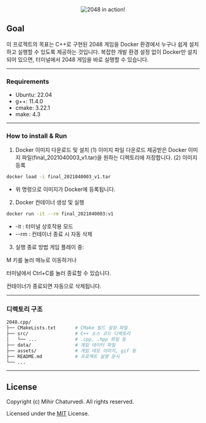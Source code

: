 <p align="center">
    <img align="center" alt="2048 in action!" src="assets/demo.gif"></img>
</p>

## Goal

이 프로젝트의 목표는 C++로 구현된 2048 게임을  Docker 환경에서 누구나 쉽게 설치하고 실행할 수 있도록 제공하는 것입니다.
복잡한 개발 환경 설정 없이 Docker만 설치되어 있으면, 터미널에서 2048 게임을 바로 실행할 수 있습니다.

---

### Requirements

* Ubuntu: 22.04
* g++: 11.4.0
* cmake: 3.22.1
* make: 4.3

---

### How to install & Run

1. Docker 이미지 다운로드 및 설치
(1) 이미지 파일 다운로드
제공받은 Docker 이미지 파일(final_2021040003_v1.tar)을 원하는 디렉토리에 저장합니다.
(2) 이미지 등록
```sh
docker load -i final_2021040003_v1.tar
```
* 위 명령으로 이미지가 Docker에 등록됩니다.

2. Docker 컨테이너 생성 및 실행
```sh
docker run -it --rm final_2021040003:v1
```
* -it : 터미널 상호작용 모드
* --rm : 컨테이너 종료 시 자동 삭제

3. 실행 종료 방법
게임 플레이 중:

M 키를 눌러 메뉴로 이동하거나

터미널에서 Ctrl+C를 눌러 종료할 수 있습니다.

컨테이너가 종료되면 자동으로 삭제됩니다.

---

### 디렉토리 구조

```sh
2048.cpp/
├── CMakeLists.txt       # CMake 빌드 설정 파일
├── src/                 # C++ 소스 코드 디렉토리
│   └── ...              # .cpp, .hpp 파일 등
├── data/                # 게임 데이터 파일
├── assets/              # 게임 데모 이미지, gif 등
├── README.md            # 프로젝트 설명 문서
└── ...
```

---

## License

Copyright (c) Mihir Chaturvedi. All rights reserved.

Licensed under the [MIT](LICENSE) License.